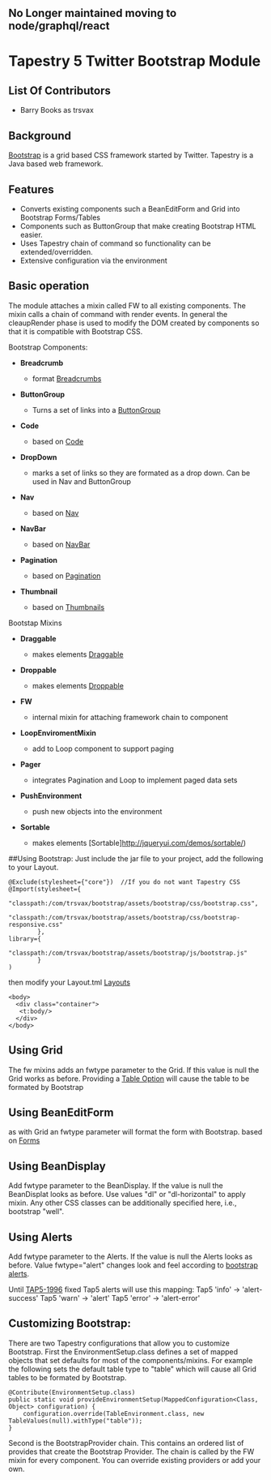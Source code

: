 No Longer maintained moving to node/graphql/react
---

# Tapestry 5 Twitter Bootstrap Module

## List Of Contributors
- Barry Books as trsvax

## Background
[Bootstrap](http://twitter.github.com/bootstrap/) is a grid based CSS framework started by Twitter.
Tapestry is a Java based web framework.

## Features
- Converts existing components such a BeanEditForm and Grid into Bootstrap Forms/Tables
- Components such as ButtonGroup that make creating Bootstrap HTML easier.
- Uses Tapestry chain of command so functionality can be extended/overridden.
- Extensive configuration via the environment

## Basic operation
The module attaches a mixin called FW to all existing components. The mixin calls a chain of command with render events.
In general the cleaupRender phase is used to modify the DOM created by components so that it is compatible with Bootstrap
CSS.

Bootstrap Components:

- **Breadcrumb**
	- format [Breadcrumbs](https://github.com/argoyle/tapestry-breadcrumbs)
	
- **ButtonGroup**
	- Turns a set of links into a [ButtonGroup](http://twitter.github.com/bootstrap/components.html#buttonGroups)
	
- **Code**
   - based on [Code](http://twitter.github.com/bootstrap/base-css.html#code)
   
- **DropDown**
   - marks a set of links so they are formated as a drop down. Can be used in Nav and ButtonGroup
   
- **Nav**
   - based on [Nav](http://twitter.github.com/bootstrap/components.html#navs)
   
- **NavBar**
   - based on [NavBar](http://twitter.github.com/bootstrap/components.html#navbar)
   
- **Pagination**
   - based on [Pagination](http://twitter.github.com/bootstrap/components.html#pagination)

- **Thumbnail**
   - based on [Thumbnails](http://twitter.github.com/bootstrap/components.html#thumbnails)
   
Bootstap Mixins

- **Draggable**
   - makes elements [Draggable](http://jqueryui.com/demos/draggable/)
   
- **Droppable**
   - makes elements [Droppable](Droppable)
   
- **FW**
   - internal mixin for attaching framework chain to component

- **LoopEnviromentMixin**
   - add to Loop component to support paging
   
- **Pager**
  - integrates Pagination and Loop to implement paged data sets
  
- **PushEnvironment**
  - push new objects into the environment
  
- **Sortable**
  - makes elements [Sortable]http://jqueryui.com/demos/sortable/)
  

##Using Bootstrap:
Just include the jar file to your project, add the following to your Layout.

	@Exclude(stylesheet={"core"})  //If you do not want Tapestry CSS
	@Import(stylesheet={
			"classpath:/com/trsvax/bootstrap/assets/bootstrap/css/bootstrap.css",
			"classpath:/com/trsvax/bootstrap/assets/bootstrap/css/bootstrap-responsive.css"
			},
	library={
			"classpath:/com/trsvax/bootstrap/assets/bootstrap/js/bootstrap.js"
			}
	)
	
then modify your Layout.tml [Layouts](http://twitter.github.com/bootstrap/scaffolding.html#layouts)

	<body>
	  <div class="container">
	   <t:body/>
	  </div>
	</body>


## Using Grid
The fw mixins adds an fwtype parameter to the Grid. If this value is null the Grid works as before. 
Providing a [Table Option](http://twitter.github.com/bootstrap/base-css.html#tables) will cause the
table to be formated by Bootstrap

## Using BeanEditForm
as with Grid an fwtype parameter will format the form with Bootstrap. 
based on [Forms](http://twitter.github.com/bootstrap/base-css.html#forms)

## Using BeanDisplay
Add fwtype parameter to the BeanDisplay. If the value is null the BeanDisplat looks as before.
Use values "dl" or "dl-horizontal" to apply mixin.
Any other CSS classes can be additionally specified here, i.e., bootstrap "well".

## Using Alerts
Add fwtype parameter to the Alerts. If the value is null the Alerts looks as before.
Value fwtype="alert" changes look and feel according to [bootstrap alerts](http://twitter.github.com/bootstrap/components.html#alerts).

Until [TAP5-1996](https://issues.apache.org/jira/browse/TAP5-1996) fixed Tap5 alerts will use this mapping:
Tap5 'info' -> 'alert-success'
Tap5 'warn' -> 'alert'
Tap5 'error' -> 'alert-error'


## Customizing Bootstrap:
There are two Tapestry configurations that allow you to customize Bootstrap. First the EnvironmentSetup.class defines
a set of mapped objects that set defaults for most of the components/mixins. For example the following sets the default
table type to "table" which will cause all Grid tables to be formated by Bootstrap.
 
	@Contribute(EnvironmentSetup.class)
	public static void provideEnvironmentSetup(MappedConfiguration<Class, Object> configuration) {
		configuration.override(TableEnvironment.class, new TableValues(null).withType("table"));
	}


Second is the BootstrapProvider chain.
This contains an ordered list of provides that create the Bootstrap Provider. The chain is called by the FW mixin for
every component. You can override existing providers or add your own.



